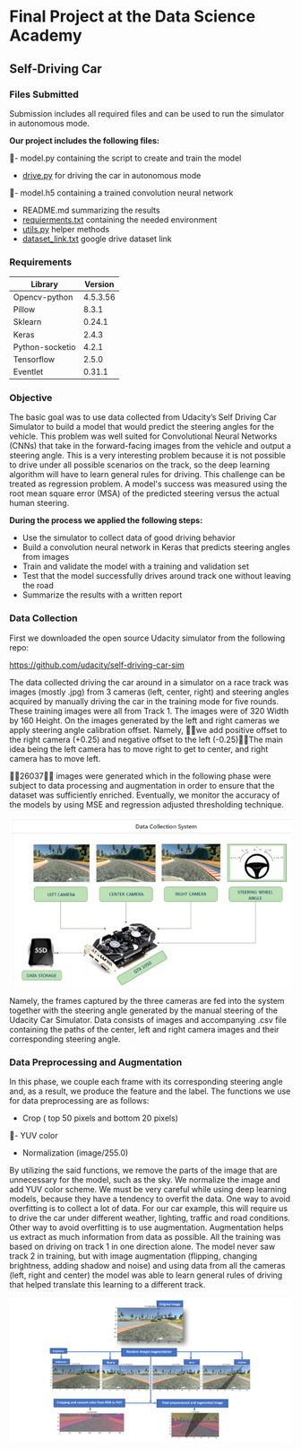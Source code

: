 # Final Project at the Data Science Academy
## Self-Driving Car

### Files Submitted
Submission includes all required files and can be used to run the simulator in autonomous mode.

**Our project includes the following files:**

🔴-	model.py containing the script to create and train the model
-	[drive.py](https://github.com/marija-kara/Self_driving_car/blob/main/drive.py) for driving the car in autonomous mode

🔴-	model.h5 containing a trained convolution neural network
-	README.md summarizing the results
-	[requierments.txt](https://github.com/marija-kara/Self_driving_car/blob/main/requirements.txt) containing the needed environment
-	[utils.py](https://github.com/marija-kara/Self_driving_car/blob/main/utils.py) helper methods
-	[dataset_link.txt](https://github.com/marija-kara/Self_driving_car/blob/main/dataset_link.txt) google drive dataset link

### Requirements
| Library | Version |
|---|---|
| Opencv-python |	4.5.3.56 |
| Pillow |	8.3.1 |
| Sklearn |	0.24.1 |
| Keras |	2.4.3 |
| Python-socketio |	4.2.1 |
| Tensorflow |	2.5.0 |
| Eventlet |	0.31.1 |

### Objective
The basic goal was to use data collected from Udacity’s Self Driving Car Simulator to build a model that would predict the steering angles for the vehicle. This problem was well suited for Convolutional Neural Networks (CNNs) that take in the forward-facing images from the vehicle and output a steering angle. This is a very interesting problem because it is not possible to drive under all possible scenarios on the track, so the deep learning algorithm will have to learn general rules for driving. This challenge can be treated as regression problem. A model's success was measured using the root mean square error (MSA) of the predicted steering versus the actual human steering.

**During the process we applied the following steps:**
-	Use the simulator to collect data of good driving behavior
-	Build a convolution neural network in Keras that predicts steering angles from images
-	Train and validate the model with a training and validation set
-	Test that the model successfully drives around track one without leaving the road
-	Summarize the results with a written report

### Data Collection

First we downloaded the open source Udacity simulator from the following repo:

https://github.com/udacity/self-driving-car-sim

The data collected driving the car around in a simulator on a race track was images (mostly .jpg) from 3 cameras (left, center, right) and steering angles acquired by manually driving the car in the training mode for five rounds. These training images were all from Track 1. The images were of 320 Width by 160 Height. On the images generated by the left and right cameras we apply steering angle calibration offset. Namely, 🔴🔴we add positive offset to the right camera (+0.25) and negative offset to the left (-0.25)🔴🔴The main idea being the left camera has to move right to get to center, and right camera has to move left.

🔴🔴26037🔴🔴 images were generated which in the following phase were subject to data processing and augmentation in order to ensure that the dataset was sufficiently enriched. Eventually, we monitor the accuracy of the models by using MSE and regression adjusted thresholding technique.

![data_collection](https://github.com/marija-kara/Self_driving_car/blob/main/pictures/data_collection.png?raw=true)

Namely, the frames captured by the three cameras are fed into the system together with the steering angle generated by the manual steering of the Udacity Car Simulator. Data consists of images and accompanying .csv file containing the paths of the center, left and right camera images and their corresponding steering angle.  

### Data Preprocessing and Augmentation

In this phase, we couple each frame with its corresponding steering angle and, as a result, we produce the feature and the label. 
The functions we use for data preprocessing are as follows:
- Crop ( top 50 pixels and bottom 20 pixels)

🔴- YUV color
- Normalization (image/255.0)

By utilizing the said functions, we remove the parts of the image that are unnecessary for the model, such as the sky. We normalize the image and add YUV color scheme. 
We must be very careful while using deep learning models, because they have a tendency to overfit the data. One way to avoid overfitting is to collect a lot of data. For our car example, this will require us to drive the car under different weather, lighting, traffic and road conditions. Other way to avoid overfitting is to use augmentation. Augmentation helps us extract as much information from data as possible. All the training was based on driving on track 1 in one direction alone. The model never saw track 2 in training, but with image augmentation (flipping, changing brightness, adding shadow and noise) and using data from all the cameras (left, right and center) the model was able to learn general rules of driving that helped translate this learning to a different track.

![data_augmentation](https://github.com/marija-kara/Self_driving_car/blob/main/pictures/augmentation.png?raw=true)
